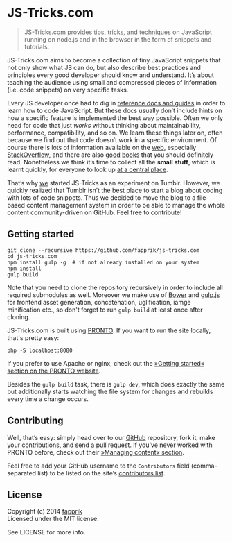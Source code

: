 # JS-Tricks.com

> JS-Tricks.com provides tips, tricks, and techniques on JavaScript running on node.js and in the browser in the form of snippets and tutorials.

JS-Tricks.com aims to become a collection of tiny JavaScript snippets that not only show what JS can do, but also describe best practices and principles every good developer should know and understand. It’s about teaching the audience using small and compressed pieces of information (i.e. code snippets) on very specific tasks. 

Every JS developer once had to dig in [reference docs and guides](https://developer.mozilla.org/en/docs/Web/JavaScript) in order to learn how to code JavaScript. But these docs usually don’t include hints on how a specific feature is implemented the best way possible. Often we only head for code that just *works* without thinking about maintainability, performance, compatibility, and so on. We learn these things later on, often because we find out that code doesn’t work in a specific environment. Of course there is lots of information available on the [web](http://google.com/), especially [StackOverflow](http://stackoverflow.com/questions/tagged/javascript), and there are also [good](http://amzn.com/0596517742) [books](http://amzn.com/0596809484) that you should definitely read. Nonetheless we think it’s time to collect all the **small stuff**, which is learnt quickly, for everyone to look up [at a central place](http://js-tricks.com/).

That’s why [we](http://fapprik.com/) started JS-Tricks as an experiment on Tumblr. However, we quickly realized that Tumblr isn’t the best place to start a blog about coding with lots of code snippets. Thus we decided to move the blog to a file-based content management system in order to be able to manage the whole content community-driven on GitHub. Feel free to contribute!

## Getting started

	git clone --recursive https://github.com/fapprik/js-tricks.com
	cd js-tricks.com
	npm install gulp -g  # if not already installed on your system
	npm install
	gulp build

Note that you need to clone the repository recursively in order to include all required submodules as well. Moreover we make use of [Bower](http://bower.io/) and [gulp.js](http://gulpjs.com/) for frontend asset generation, concatenation, uglification, iamge minification etc., so don't forget to run `gulp build` at least once after cloning.

JS-Tricks.com is built using [PRONTO](http://prontocms.com/). If you want to run the site locally, that's pretty easy:

    php -S localhost:8080

If you prefer to use Apache or nginx, check out the [»Getting started« section on the PRONTO website](http://prontocms.com/docs/getting-started).

Besides the `gulp build` task, there is `gulp dev`, which does exactly the same but additionally starts watching the file system for changes and rebuilds every time a change occurs.

## Contributing

Well, that’s easy: simply head over to our [GitHub](https://github.com/fapprik/js-tricks.com) repository, fork it, make your contributions, and send a pull request. If you’ve never worked with PRONTO before, check out their [»Managing content« section](http://prontocms.com/docs/managing-content).

Feel free to add your GitHub username to the `Contributors` field (comma-separated list) to be listed on the site’s [contributors list](http://js-tricks.com/contributors).

## License

Copyright (c) 2014 [fapprik](http://fapprik.com/)  
Licensed under the MIT license.

See LICENSE for more info.

